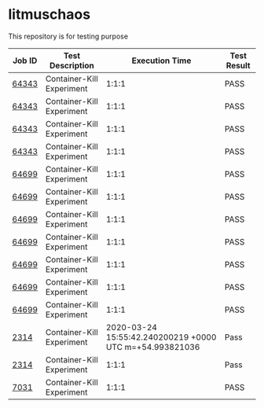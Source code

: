 # litmuschaos
This repository is for testing purpose 

| Job ID |   Test Description         | Execution Time |Test Result   |
 |---------|---------------------------| --------------|--------|
|     <a href= "https://gitlab.mayadata.io/litmuschaos/litmus-e2e/-/jobs/64343">64343</a>           |  Container-Kill Experiment           | 1:1:1  | PASS |
|     <a href= "https://gitlab.mayadata.io/litmuschaos/litmus-e2e/-/jobs/64343">64343</a>           |  Container-Kill Experiment           | 1:1:1  | PASS |
|     <a href= "https://gitlab.mayadata.io/litmuschaos/litmus-e2e/-/jobs/64343">64343</a>           |  Container-Kill Experiment           | 1:1:1  | PASS |
|     <a href= "https://gitlab.mayadata.io/litmuschaos/litmus-e2e/-/jobs/64343">64343</a>           |  Container-Kill Experiment           | 1:1:1  | PASS |
|     <a href= "https://gitlab.mayadata.io/litmuschaos/litmus-e2e/-/jobs/64699">64699</a>           |  Container-Kill Experiment           | 1:1:1  | PASS |
|     <a href= "https://gitlab.mayadata.io/litmuschaos/litmus-e2e/-/jobs/64699">64699</a>           |  Container-Kill Experiment           | 1:1:1  | PASS |
|     <a href= "https://gitlab.mayadata.io/litmuschaos/litmus-e2e/-/jobs/64699">64699</a>           |  Container-Kill Experiment           | 1:1:1  | PASS |
|     <a href= "https://gitlab.mayadata.io/litmuschaos/litmus-e2e/-/jobs/64699">64699</a>           |  Container-Kill Experiment           | 1:1:1  | PASS |
|     <a href= "https://gitlab.mayadata.io/litmuschaos/litmus-e2e/-/jobs/64699">64699</a>           |  Container-Kill Experiment           | 1:1:1  | PASS |
|     <a href= "https://gitlab.mayadata.io/litmuschaos/litmus-e2e/-/jobs/64699">64699</a>           |  Container-Kill Experiment           | 1:1:1  | PASS |
|     <a href= "https://gitlab.mayadata.io/litmuschaos/litmus-e2e/-/jobs/64699">64699</a>           |  Container-Kill Experiment           | 1:1:1  | PASS |
|     <a href= "https://gitlab.mayadata.io/litmuschaos/litmus-e2e/-/jobs/2314">2314</a>           |  Container-Kill Experiment           | 2020-03-24 15:55:42.240200219 +0000 UTC m=+54.993821036  | Pass |
|     <a href= "https://gitlab.mayadata.io/litmuschaos/litmus-e2e/-/jobs/2314">2314</a>           |  Container-Kill Experiment           | 1:1:1  | Pass |
 |    <a href= "https://gitlab.mayadata.io/litmuschaos/litmus-e2e/-/jobs/7031">7031</a>   |  Container-Kill Experiment           |  1:1:1     |PASS  |
